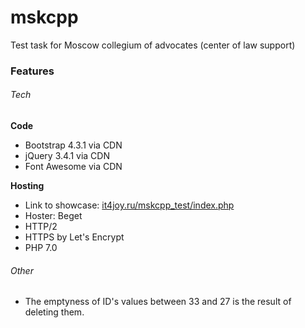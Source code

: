 # mskcpp
Test task for Moscow collegium of advocates (center of law support)  

### Features
###### Tech

**Code**


* Bootstrap 4.3.1 via CDN
* jQuery 3.4.1 via CDN
* Font Awesome via CDN

**Hosting**


* Link to showcase: [it4joy.ru/mskcpp_test/index.php](https://it4joy.ru/mskcpp_test/index.php)
* Hoster: Beget
* HTTP/2
* HTTPS by Let's Encrypt
* PHP 7.0

###### Other

* The emptyness of ID's values between 33 and 27 is the result of deleting them.
